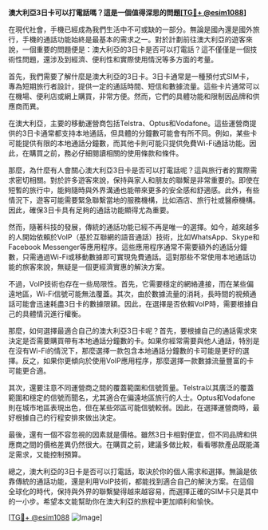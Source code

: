 **澳大利亞3日卡可以打電話嗎？這是一個值得深思的問題[[TG💪+ @esim1088](https://t.me/s/esim1088)]**

在現代社會，手機已經成為我們生活中不可或缺的一部分。無論是國內還是國外旅行，手機的通話功能始終是最基本的需求之一。對於計劃前往澳大利亞的遊客來說，一個重要的問題便是：澳大利亞的3日卡是否可以打電話？這不僅僅是一個技術性問題，還涉及到經濟、便利性和實際使用情況等多方面的考量。

首先，我們需要了解什麼是澳大利亞的3日卡。3日卡通常是一種預付式SIM卡，專為短期旅行者設計，提供一定的通話時間、短信和數據流量。這些卡片通常可以在機場、便利店或網上購買，非常方便。然而，它們的具體功能和限制因品牌和供應商而異。

在澳大利亞，主要的移動運營商包括Telstra、Optus和Vodafone。這些運營商提供的3日卡通常都支持本地通話，但具體的分鐘數可能會有所不同。例如，某些卡可能提供有限的本地通話分鐘數，而其他卡則可能只提供免費Wi-Fi通話功能。因此，在購買之前，務必仔細閱讀相關的使用條款和條件。

那麼，為什麼有人會關心澳大利亞3日卡是否可以打電話呢？這與旅行者的實際需求密切相關。對於許多遊客來說，保持與家人和朋友的聯繫是非常重要的。即使在短暫的旅行中，能夠隨時與外界溝通也能帶來更多的安全感和舒適感。此外，有些情況下，遊客可能需要緊急聯繫當地的服務機構，比如酒店、旅行社或醫療機構。因此，確保3日卡具有足夠的通話功能顯得尤為重要。

然而，隨著科技的發展，傳統的通話功能已經不再是唯一的選擇。如今，越來越多的人開始依賴於VoIP（基於互聯網的語音通話）技術，比如WhatsApp、Skype和Facebook Messenger等應用程序。這些應用程序通常不需要額外的通話分鐘數，只需通過Wi-Fi或移動數據即可實現免費通話。這對那些不常使用本地通話功能的旅客來說，無疑是一個更經濟實惠的解決方案。

不過，VoIP技術也存在一些局限性。首先，它需要穩定的網絡連接，而在某些偏遠地區，Wi-Fi信號可能無法覆蓋。其次，由於數據流量的消耗，長時間的視頻通話可能會迅速耗盡3日卡的數據限額。因此，在選擇是否依賴VoIP時，需要根據自己的具體情況進行權衡。

那麼，如何選擇最適合自己的澳大利亞3日卡呢？首先，要根據自己的通話需求來決定是否需要購買帶有本地通話分鐘數的卡。如果你經常需要與他人通話，特別是在沒有Wi-Fi的情況下，那麼選擇一款包含本地通話分鐘數的卡可能是更好的選擇。反之，如果你更傾向於使用VoIP應用程序，那麼選擇一款數據流量豐富的卡可能更合適。

其次，還要注意不同運營商之間的覆蓋範圍和信號質量。Telstra以其廣泛的覆蓋範圍和穩定的信號而聞名，尤其適合在偏遠地區旅行的人士。Optus和Vodafone則在城市地區表現出色，但在某些郊區可能信號較弱。因此，在選擇運營商時，最好根據自己的行程安排來做出決定。

最後，還有一個不容忽視的因素就是價格。雖然3日卡相對便宜，但不同品牌和供應商之間的價格差異仍然很大。在購買之前，建議多做比較，看看哪款產品既能滿足需求，又能控制預算。

總之，澳大利亞的3日卡是否可以打電話，取決於你的個人需求和選擇。無論是依靠傳統的通話功能，還是利用VoIP技術，都能找到適合自己的解決方案。在這個全球化的時代，保持與外界的聯繫變得越來越容易，而選擇正確的SIM卡只是其中的一小步。希望本文能幫助你在澳大利亞的旅程中更加順利和愉快。

[[TG💪+ @esim1088](https://t.me/s/esim1088) ![Image](https://i.postimg.cc/4NQfJmqS/Snipaste-2025-05-13-00-14-12.png)]